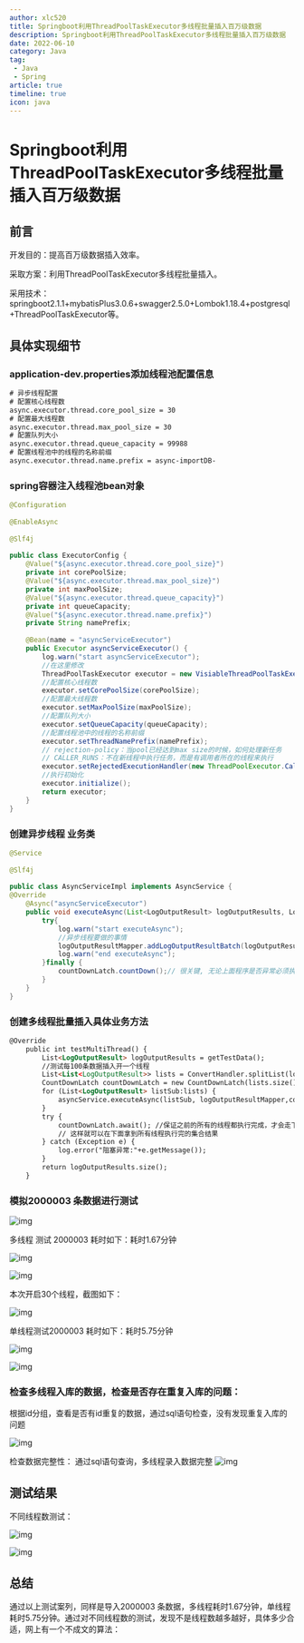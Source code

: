 ```yaml
---
author: xlc520
title: Springboot利用ThreadPoolTaskExecutor多线程批量插入百万级数据
description: Springboot利用ThreadPoolTaskExecutor多线程批量插入百万级数据
date: 2022-06-10
category: Java
tag: 
 - Java
 - Spring
article: true
timeline: true
icon: java
---
```




# Springboot利用ThreadPoolTaskExecutor多线程批量插入百万级数据

## 前言

开发目的：提高百万级数据插入效率。

采取方案：利用ThreadPoolTaskExecutor多线程批量插入。

采用技术：springboot2.1.1+mybatisPlus3.0.6+swagger2.5.0+Lombok1.18.4+postgresql+ThreadPoolTaskExecutor等。

## **具体实现细节**

### application-dev.properties添加线程池配置信息

```html
# 异步线程配置
# 配置核心线程数
async.executor.thread.core_pool_size = 30
# 配置最大线程数
async.executor.thread.max_pool_size = 30
# 配置队列大小
async.executor.thread.queue_capacity = 99988
# 配置线程池中的线程的名称前缀
async.executor.thread.name.prefix = async-importDB-
```

### spring容器注入线程池bean对象

```java
@Configuration
 
@EnableAsync
 
@Slf4j
 
public class ExecutorConfig {
    @Value("${async.executor.thread.core_pool_size}")
    private int corePoolSize;
    @Value("${async.executor.thread.max_pool_size}")
    private int maxPoolSize;
    @Value("${async.executor.thread.queue_capacity}")
    private int queueCapacity;
    @Value("${async.executor.thread.name.prefix}")
    private String namePrefix;
 
    @Bean(name = "asyncServiceExecutor")
    public Executor asyncServiceExecutor() {
        log.warn("start asyncServiceExecutor");
        //在这里修改
        ThreadPoolTaskExecutor executor = new VisiableThreadPoolTaskExecutor();
        //配置核心线程数
        executor.setCorePoolSize(corePoolSize);
        //配置最大线程数
        executor.setMaxPoolSize(maxPoolSize);
        //配置队列大小
        executor.setQueueCapacity(queueCapacity);
        //配置线程池中的线程的名称前缀
        executor.setThreadNamePrefix(namePrefix);
        // rejection-policy：当pool已经达到max size的时候，如何处理新任务
        // CALLER_RUNS：不在新线程中执行任务，而是有调用者所在的线程来执行
        executor.setRejectedExecutionHandler(new ThreadPoolExecutor.CallerRunsPolicy());
        //执行初始化
        executor.initialize();
        return executor;
    }
}
```

### 创建异步线程 业务类

```java
@Service
 
@Slf4j
 
public class AsyncServiceImpl implements AsyncService {
@Override
    @Async("asyncServiceExecutor")
    public void executeAsync(List<LogOutputResult> logOutputResults, LogOutputResultMapper logOutputResultMapper, CountDownLatch countDownLatch) {
        try{
            log.warn("start executeAsync");
            //异步线程要做的事情
            logOutputResultMapper.addLogOutputResultBatch(logOutputResults);
            log.warn("end executeAsync");
        }finally {
            countDownLatch.countDown();// 很关键, 无论上面程序是否异常必须执行countDown,否则await无法释放
        }
    }
}
```

### 创建多线程批量插入具体业务方法

```html
@Override
    public int testMultiThread() {
        List<LogOutputResult> logOutputResults = getTestData();
        //测试每100条数据插入开一个线程
        List<List<LogOutputResult>> lists = ConvertHandler.splitList(logOutputResults, 100);
        CountDownLatch countDownLatch = new CountDownLatch(lists.size());
        for (List<LogOutputResult> listSub:lists) {
            asyncService.executeAsync(listSub, logOutputResultMapper,countDownLatch);
        }
        try {
            countDownLatch.await(); //保证之前的所有的线程都执行完成，才会走下面的；
            // 这样就可以在下面拿到所有线程执行完的集合结果
        } catch (Exception e) {
            log.error("阻塞异常:"+e.getMessage());
        }
        return logOutputResults.size();
    }
```

### 模拟2000003 条数据进行测试

![img](https://static.linch.eu.org/blogImage/20191225121702208.png)

 

多线程 测试 2000003 耗时如下：耗时1.67分钟

![img](https://static.linch.eu.org/blogImage/2019122512171971.png)

 

![img](https://static.linch.eu.org/blogImage/20191225121745132.png)

本次开启30个线程，截图如下：

![img](https://static.linch.eu.org/blogImage/20191225121812550.png)

 

单线程测试2000003 耗时如下：耗时5.75分钟

![img](https://static.linch.eu.org/blogImage/20191225121832495.png)

![img](https://static.linch.eu.org/blogImage/20191225121848593.png)

 

### 检查多线程入库的数据，检查是否存在重复入库的问题：

根据id分组，查看是否有id重复的数据，通过sql语句检查，没有发现重复入库的问题

![img](https://static.linch.eu.org/blogImage/2019122512191274.png)

 

检查数据完整性： 通过sql语句查询，多线程录入数据完整
![img](https://static.linch.eu.org/blogImage/20191225122051393.png)

## 测试结果

不同线程数测试：

![img](https://static.linch.eu.org/blogImage/2019122512213611.png)

 

![img](https://img-blog.csdnimg.cn/20191225122203925.png)

## 总结

通过以上测试案列，同样是导入2000003 条数据，多线程耗时1.67分钟，单线程耗时5.75分钟。通过对不同线程数的测试，发现不是线程数越多越好，具体多少合适，网上有一个不成文的算法：


 